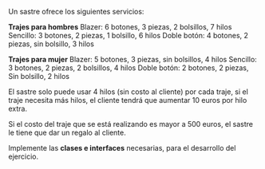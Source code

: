 Un sastre ofrece los siguientes servicios: 

**Trajes para hombres**
Blazer: 6 botones, 3 piezas, 2 bolsillos, 7 hilos
Sencillo: 3 botones, 2 piezas, 1 bolsillo, 6 hilos
Doble botón: 4 botones, 2 piezas, sin bolsillo, 3 hilos

**Trajes para mujer**
Blazer: 5 botones, 3 piezas, sin bolsillos, 4 hilos
Sencillo: 3 botones, 2 piezas, 2 bolsillos, 4 hilos
Doble botón: 2 botones, 2 piezas, Sin bolsillo, 2 hilos

El sastre solo puede usar 4 hilos (sin costo al cliente) por cada traje, si el traje necesita más hilos, el cliente tendrá que aumentar 10 euros por hilo extra.

Si el costo del traje que se está realizando es mayor a 500 euros, el sastre le tiene que dar un regalo al cliente.

Implemente las **clases e interfaces** necesarias, para el desarrollo del ejercicio.